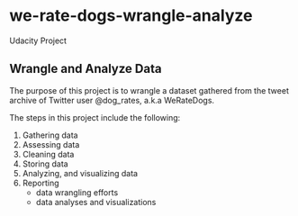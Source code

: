 # we-rate-dogs-wrangle-analyze
Udacity Project
## Wrangle and Analyze Data

The purpose of this project is to wrangle a dataset gathered from  the tweet archive of Twitter user @dog_rates, a.k.a WeRateDogs.

The steps in this project include the following:
1. Gathering data
2. Assessing data
3. Cleaning data
4. Storing data
5. Analyzing, and visualizing data
6. Reporting
    * data wrangling efforts
    * data analyses and visualizations
